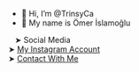 - 👋 Hi, I’m @TrinsyCa
- 👤 My name is Ömer İslamoğlu

&nbsp;&nbsp;&nbsp;➤ Social Media<br>
➤ <a href="https://www.instagram.com/omer.islmoglu/" target="_blank">My Instagram Account</a><br>
➤ <a href="https://mail.google.com/mail/u/0/#inbox?compose=GTvVlcRzDsPhSzQQQTgBwfZpRRjkDgHfnsJbSKTMQWVRHkNFsZtPfrwgFBMGmnSbVnqvMzjJNKnvb" target="_blank">Contact With Me</a>
